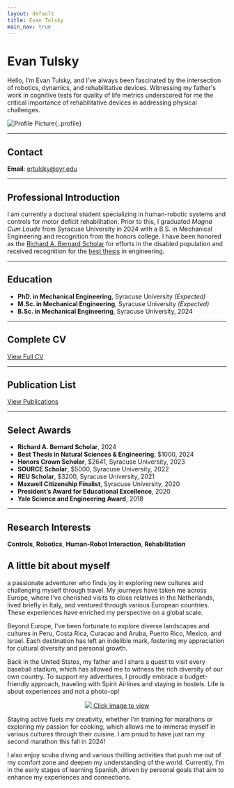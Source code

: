 ```yaml
---
layout: default
title: Evan Tulsky
main_nav: true
---
```


# Evan Tulsky

Hello, I'm Evan Tulsky, and I've always been fascinated by the intersection of robotics, dynamics, and rehabilitative devices. Witnessing my father's work in cognitive tests for quality of life metrics underscored for me the critical importance of rehabilitative devices in addressing physical challenges.

![Profile Picture](/assets/headshot_2.jpg){:.profile}

---

## Contact
**Email**: ertulsky@syr.edu

---

## Professional Introduction

I am currently a doctoral student specializing in human-robotic systems and controls for motor deficit rehabilitation. Prior to this, I graduated *Magna Cum Laude* from Syracuse University in 2024 with a B.S. in Mechanical Engineering and recognition from the honors college. I have been honored as the [Richard A. Bernard Scholar](/awards/2024/05/25/richardbernardaward) for efforts in the disabled population and received recognition for the [best thesis](/papers/awards/2024/05/20/thesis) in engineering.

---

## Education

- **PhD. in Mechanical Engineering**, Syracuse University *(Expected)*
- **M.Sc. in Mechanical Engineering**, Syracuse University *(Expected)*
- **B.Sc. in Mechanical Engineering**, Syracuse University, 2024

---

## Complete CV

[View Full CV](/CV.md)

---

## Publication List

[View Publications](/Publications.md)

---

## Select Awards

- **Richard A. Bernard Scholar**, 2024  
- **Best Thesis in Natural Sciences & Engineering**, $1000, 2024  
- **Honors Crown Scholar**, $2641, Syracuse University, 2023  
- **SOURCE Scholar**, $5000, Syracuse University, 2022  
- **REU Scholar**, $3200, Syracuse University, 2021  
- **Maxwell Citizenship Finalist**, Syracuse University, 2020  
- **President’s Award for Educational Excellence**, 2020  
- **Yale Science and Engineering Award**, 2018  

---

## Research Interests

**Controls**, **Robotics**, **Human-Robot Interaction**, **Rehabilitation**

## A little bit about myself

a passionate adventurer who finds joy in exploring new cultures and challenging myself through travel. My journeys have taken me across Europe, where I've cherished visits to close relatives in the Netherlands, lived briefly in Italy, and ventured through various European countries. These experiences have enriched my perspective on a global scale.

Beyond Europe, I've been fortunate to explore diverse landscapes and cultures in Peru, Costa Rica, Curacao and Aruba, Puerto Rico, Mexico, and Israel. Each destination has left an indelible mark, fostering my appreciation for cultural diversity and personal growth.

Back in the United States, my father and I share a quest to visit every baseball stadium, which has allowed me to witness the rich diversity of our own country. To support my adventures, I proudly embrace a budget-friendly approach, traveling with Spirit Airlines and staying in hostels. Life is about experiences and not a photo-op!

<p align="center">
<a href="/assets/peru.jpg" data-lightbox="about" data-title="Click for next image"> <img src="/assets/peru.jpg"> Click image to view </a>
<a href="/assets/scuba.jpg" data-lightbox="about" data-title="Click for next image"> </a>
<a href="/assets/IMG_3019 (2).JPG" data-lightbox="about" data-title="Click for next image"> </a>
<a href="/assets/IMG_2845.jpg" data-lightbox="about" data-title="Click for next image"> </a>
</p>

Staying active fuels my creativity, whether I'm training for marathons or exploring my passion for cooking, which allows me to immerse myself in various cultures through their cuisine. I am proud to have just ran my second marathon this fall in 2024!

I also enjoy scuba diving and various thrilling activities that push me out of my comfort zone and deepen my understanding of the world. Currently, I'm in the early stages of learning Spanish, driven by personal goals that aim to enhance my experiences and connections.

[centrarium]: https://github.com/bencentra/centrarium
[bencentra]: http://bencentra.com
[jekyll]: https://github.com/jekyll/jekyll
